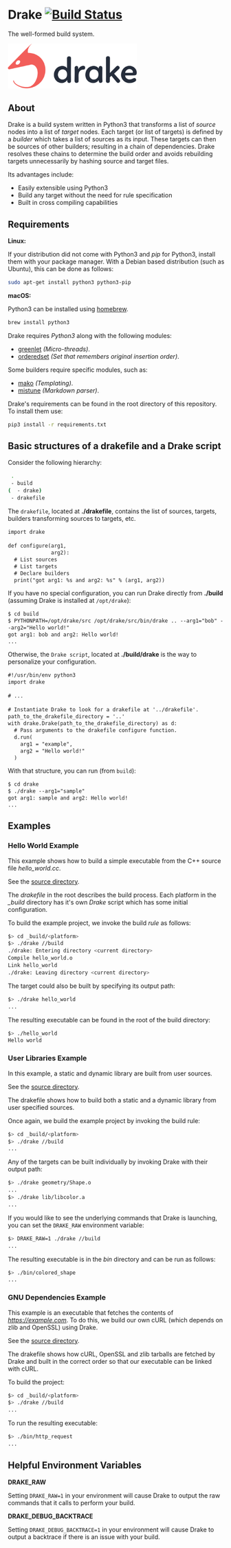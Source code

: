 # Drake [![Build Status](https://travis-ci.org/Dimrok/drake.svg?branch=master)](https://travis-ci.org/Dimrok/drake)

The well-formed build system.

<img src="docs/static_files/drake_logotype@2x.png" alt="Logo - Drake" title="Drake logotype" width="300" style="max-width:300px;">

## About

Drake is a build system written in Python3 that transforms a list of *source* nodes into a list of *target* nodes. Each target (or list of targets) is defined by a *builder* which takes a list of sources as its input. These targets can then be sources of other builders; resulting in a chain of dependencies. Drake resolves these chains to determine the build order and avoids rebuilding targets unnecessarily by hashing source and target files.

Its advantages include:
- Easily extensible using Python3
- Build any target without the need for rule specification
- Built in cross compiling capabilities

## Requirements

**Linux:**

If your distribution did not come with Python3 and *pip* for Python3, install them with your package manager. With a Debian based distribution (such as Ubuntu), this can be done as follows:
```bash
sudo apt-get install python3 python3-pip
```

**macOS:**

Python3 can be installed using [homebrew](http://brew.sh).
```bash
brew install python3
```

Drake requires *Python3* along with the following modules:
- [greenlet](https://pypi.python.org/pypi/greenlet) *(Micro-threads)*.
- [orderedset](https://pypi.python.org/pypi/orderedset) *(Set that remembers original insertion order)*.

Some builders require specific modules, such as:
- [mako](https://pypi.python.org/pypi/Mako) *(Templating)*.
- [mistune](https://pypi.python.org/pypi/mistune) *(Markdown parser)*.

Drake's requirements can be found in the root directory of this repository. To install them use:

```bash
pip3 install -r requirements.txt
```

## Basic structures of a drakefile and a Drake script

Consider the following hierarchy:
```bash
 .
 - build
(  - drake)
 - drakefile
```

The `drakefile`, located at **./drakefile**, contains the list of sources, targets, builders transforming sources to targets, etc.

```python3
import drake

def configure(arg1,
              arg2):
  # List sources
  # List targets
  # Declare builders
  print("got arg1: %s and arg2: %s" % (arg1, arg2))
```

If you have no special configuration, you can run Drake directly from **./build** (assuming Drake is installed at `/opt/drake`):
```
$ cd build
$ PYTHONPATH=/opt/drake/src /opt/drake/src/bin/drake .. --arg1="bob" --arg2="Hello world!"
got arg1: bob and arg2: Hello world!
...
```

Otherwise, the `Drake script`, located at **./build/drake** is the way to personalize your configuration.
```python3
#!/usr/bin/env python3
import drake

# ...

# Instantiate Drake to look for a drakefile at '../drakefile'.
path_to_the_drakefile_directory = '..'
with drake.Drake(path_to_the_drakefile_directory) as d:
  # Pass arguments to the drakefile configure function.
  d.run(
    arg1 = "example",
    arg2 = "Hello world!"
  )
```

With that structure, you can run (from `build`):
```
$ cd drake
$ ./drake --arg1="sample"
got arg1: sample and arg2: Hello world!
...
```

## Examples

### Hello World Example

This example shows how to build a simple executable from the C++ source file *hello_world.cc*.

See the [source directory](examples/hello_world).

The *drakefile* in the root describes the build process. Each platform in the *_build* directory has it's own *Drake* script which has some initial configuration.

To build the example project, we invoke the build *rule* as follows:
```bash
$> cd _build/<platform>
$> ./drake //build
./drake: Entering directory <current directory>
Compile hello_world.o
Link hello_world
./drake: Leaving directory <current directory>
```

The target could also be built by specifying its output path:
```bash
$> ./drake hello_world
...
```

The resulting executable can be found in the root of the build directory:
```bash
$> ./hello_world
Hello world
```

### User Libraries Example

In this example, a static and dynamic library are built from user sources.

See the [source directory](examples/user_libraries).

The drakefile shows how to build both a static and a dynamic library from user specified sources.

Once again, we build the example project by invoking the build rule:
```bash
$> cd _build/<platform>
$> ./drake //build
...
```

Any of the targets can be built individually by invoking Drake with their output path:
```bash
$> ./drake geometry/Shape.o
...
$> ./drake lib/libcolor.a
...
```

If you would like to see the underlying commands that Drake is launching, you can set the `DRAKE_RAW` environment variable:

```bash
$> DRAKE_RAW=1 ./drake //build
...
```

The resulting executable is in the *bin* directory and can be run as follows:
```bash
$> ./bin/colored_shape
...
```

### GNU Dependencies Example

This example is an executable that fetches the contents of *https://example.com*. To do this, we build our own cURL (which depends on zlib and OpenSSL) using Drake.

See the [source directory](examples/gnu_builder).

The drakefile shows how cURL, OpenSSL and zlib tarballs are fetched by Drake and built in the correct order so that our executable can be linked with cURL.

To build the project:
```bash
$> cd _build/<platform>
$> ./drake //build
...
```

To run the resulting executable:
```bash
$> ./bin/http_request
...
```

## Helpful Environment Variables

**DRAKE_RAW**

Setting `DRAKE_RAW=1` in your environment will cause Drake to output the raw commands that it calls to perform your build.

**DRAKE_DEBUG_BACKTRACE**

Setting `DRAKE_DEBUG_BACKTRACE=1` in your environment will cause Drake to output a backtrace if there is an issue with your build.

